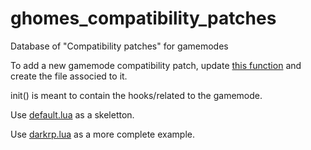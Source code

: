 # ghomes_compatibility_patches
Database of "Compatibility patches" for gamemodes

To add a new gamemode compatibility patch, update [this function](https://github.com/ExtReMLapin/ghomes_compatibility_patches/blob/master/main.lua#L4)
and create the file associed to it.

init() is meant to contain the hooks/related to the gamemode.

Use [default.lua](https://github.com/ExtReMLapin/ghomes_compatibility_patches/blob/master/default.lua) as a skeletton.

Use [darkrp.lua](https://github.com/ExtReMLapin/ghomes_compatibility_patches/blob/master/darkrp.lua) as a more complete example.
